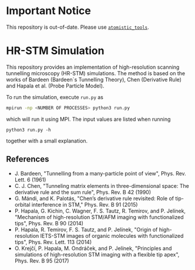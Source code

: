 # Important Notice

This repository is out-of-date. Please use [`atomistic_tools`](https://github.com/eimrek/atomistic_tools).

# HR-STM Simulation

This repository provides an implementation of high-resolution scanning tunnelling 
microscopy (HR-STM) simulations.
The method is based on the works of Bardeen (Bardeen`s Tunnelling Theory), Chen 
(Derivative Rule) and Hapala et al. (Probe Particle Model).

To run the simulation, execute `run.py` as
```sh
mpirun -np <NUMBER OF PROCESSES> python3 run.py
``` 
which will run it using MPI.
The input values are listed when running
```
python3 run.py -h
```
together with a small explanation.

## References

* J. Bardeen, "Tunnelling from a many-particle point of view", Phys. Rev. Lett. 6 (1961)
* C. J. Chen, "Tunneling matrix elements in three-dimensional space: The derivative rule 
  and the sum rule", Phys. Rev. B 42 (1990)
* G. Mándi, and K. Palotás, "Chen’s derivative rule revisited: Role of tip-orbital 
  interference in STM," Phys. Rev. B 91 (2015)
* P. Hapala, G. Kichin, C. Wagner, F. S. Tautz, R. Temirov, and P. Jelínek, "Mechanism of 
  high-resolution STM/AFM imaging with functionalized tips", Phys. Rev. B 90 (2014)
* P. Hapala, R. Temirov, F. S. Tautz, and P. Jelínek, "Origin of high-resolution IETS-STM
  images of organic molecules with functionalized tips", Phys. Rev. Lett. 113 (2014)
* O. Krejčı́, P. Hapala, M. Ondráček, and P. Jelı́nek, "Principles and simulations of 
  high-resolution STM imaging with a flexible tip apex", Phys. Rev. B 95 (2017)
